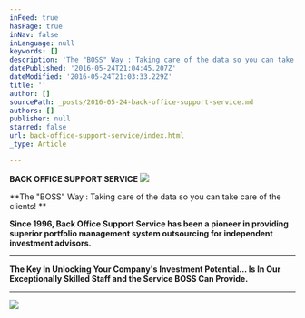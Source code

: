 ```yaml
---
inFeed: true
hasPage: true
inNav: false
inLanguage: null
keywords: []
description: 'The "BOSS" Way : Taking care of the data so you can take care of the clients! '
datePublished: '2016-05-24T21:04:45.207Z'
dateModified: '2016-05-24T21:03:33.229Z'
title: ''
author: []
sourcePath: _posts/2016-05-24-back-office-support-service.md
authors: []
publisher: null
starred: false
url: back-office-support-service/index.html
_type: Article

---
```

**BACK OFFICE SUPPORT SERVICE**
![](https://the-grid-user-content.s3-us-west-2.amazonaws.com/6820ad44-9cfa-466a-8986-2d0fa4e180b3.jpg)

**The "BOSS" Way : Taking care of the data so you can take care of the clients! **

**Since 1996, Back Office Support Service has been a pioneer in providing superior portfolio management system outsourcing for independent investment advisors.**

****

**The Key In Unlocking Your Company's Investment Potential... Is In Our Exceptionally Skilled Staff and the Service BOSS Can Provide.**

****
![](https://the-grid-user-content.s3-us-west-2.amazonaws.com/14946ee1-0f11-44f0-9770-242b99c92af4.jpg)